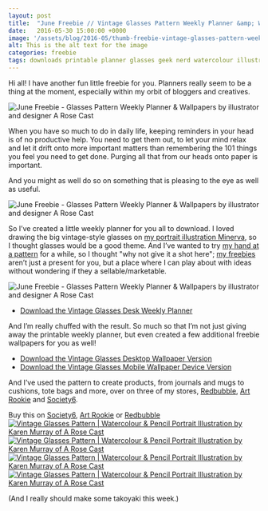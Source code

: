 ```yaml
---
layout: post
title:  "June Freebie // Vintage Glasses Pattern Weekly Planner &amp; Wallpapers"
date:   2016-05-30 15:00:00 +0000
image: '/assets/blog/2016-05/thumb-freebie-vintage-glasses-pattern-weekly-planner-wallpaper.jpg'
alt: This is the alt text for the image
categories: freebie
tags: downloads printable planner glasses geek nerd watercolour illustration vintage
---
```


<p class="intro">Hi all! I have another fun little freebie for you. Planners really seem to be a thing at the moment, especially within my orbit of bloggers and creatives.</p>

![June Freebie - Glasses Pattern Weekly Planner &amp; Wallpapers by illustrator and designer A Rose Cast](/assets/blog/2016-05/vintage-glasses-pattern-weekly-planner-wallpaper01.jpg "June Freebie - Glasses Pattern Weekly Planner &amp; Wallpapers by illustrator and designer @arosecast")

When you have so much to do in daily life, keeping reminders in your head is of no productive help. You need to get them out, to let your mind relax and let it drift onto more important matters than remembering the 101 things you feel you need to get done. Purging all that from our heads onto paper is important.

And you might as well do so on something that is pleasing to the eye as well as useful.

![June Freebie - Glasses Pattern Weekly Planner &amp; Wallpapers by illustrator and designer A Rose Cast](/assets/blog/2016-05/vintage-glasses-pattern-weekly-planner-wallpaper02.jpg "June Freebie - Glasses Pattern Weekly Planner &amp; Wallpapers by illustrator and designer @arosecast")

So I’ve created a little weekly planner for you all to download. I loved drawing the big vintage-style glasses on [my portrait illustration Minerva](/my-work/2016/04/04/minerva-greeting-card-wooden-necklace.html), so I thought glasses would be a good theme. And I’ve wanted to try [my hand at a pattern](/tag/pattern/) for a while, so I thought &quot;why not give it a shot here&quot;; [my freebies](/category/freebie/) aren’t just a present for you, but a place where I can play about with ideas without wondering if they a sellable/marketable.

![June Freebie - Glasses Pattern Weekly Planner &amp; Wallpapers by illustrator and designer A Rose Cast](/assets/blog/2016-05/vintage-glasses-pattern-weekly-planner-wallpaper03.jpg "June Freebie - Glasses Pattern Weekly Planner &amp; Wallpapers by illustrator and designer @arosecast")

+ [Download the Vintage Glasses Desk Weekly Planner](/assets/blog/2016-05/vintage-glasses-weekly-planner.pdf)

And I’m really chuffed with the result. So much so that I’m not just giving away the printable weekly planner, but even created a few additional freebie wallpapers for you as well!

+ [Download the Vintage Glasses Desktop Wallpaper Version](/assets/blog/2016-05/vintage-glasses-desktop-wallpaper.jpg)
+ [Download the Vintage Glasses Mobile Wallpaper Device Version](/assets/blog/2016-05/vintage-glasses-mobile-wallpaper.jpg)

And I’ve used the pattern to create products, from journals and mugs to cushions, tote bags and more, over on three of my stores, [Redbubble](http://www.redbubble.com/people/arosecast/works/21977778-vintage-glasses-pattern), [Art Rookie](http://artrookie.co.uk/profile_items.php?designer=ARoseCast&design=9548) and [Society6](https://society6.com/product/vintage-glasses-pattern-ttz_print#1=45).

<div class="highlight">
	Buy <span class="the">this on</span> <a href="https://society6.com/product/vintage-glasses-pattern-ttz_print#1=45" title="Buy on Society6">Society6</a>, <span class="the"></span> <a href="http://artrookie.co.uk/profile_items.php?designer=ARoseCast&design=9548" title="Buy on Art Rookie">Art Rookie</a> <span class="the">or</span>  <a href="http://www.redbubble.com/people/arosecast/works/21977778-vintage-glasses-pattern" title="Buy on Redbubble">Redbubble</a>
</div>


<div class="row">
	<div class="col-md-6">
		<a href="https://society6.com/product/vintage-glasses-pattern-ttz_print#1=45" title="Buy Vintage Glasses Pattern as a range of products on my Society6 Store"><img src="/assets/blog/2016-05/society6-vintage-glasses-pillows.jpg" alt="Vintage Glasses Pattern | Watercolour &amp; Pencil Portrait Illustration by Karen Murray of A Rose Cast" title="Pillow of Vintage Glasses Pattern | Watercolour &amp; Pencil Portrait Illustration by Karen Murray of A Rose Cast"></a>
	</div>
	<div class="col-md-6">
		<a href="https://society6.com/product/vintage-glasses-pattern-ttz_print#1=45" title="Buy Vintage Glasses Pattern as a range of products on my Society6 Store"><img src="/assets/blog/2016-05/society6-vintage-glasses-phone-skins.jpg" alt="Vintage Glasses Pattern | Watercolour &amp; Pencil Portrait Illustration by Karen Murray of A Rose Cast" title="iPhone Skin of Vintage Glasses Pattern | Watercolour &amp; Pencil Portrait Illustration by Karen Murray of A Rose Cast"></a>
	</div>
</div>

<div class="row">
	<div class="col-md-6">
		<a href="http://www.redbubble.com/people/arosecast/works/21977778-vintage-glasses-pattern" title="Buy Vintage Glasses Pattern as a range of products on my Redbubble Store"><img src="/assets/blog/2016-05/redbubble-vintage-glasses-hardcover-journal.jpg" alt="Vintage Glasses Pattern | Watercolour &amp; Pencil Portrait Illustration by Karen Murray of A Rose Cast" title="Hardcover Journal of Vintage Glasses Pattern | Watercolour &amp; Pencil Portrait Illustration by Karen Murray of A Rose Cast"></a>
	</div>
	<div class="col-md-6">
		<a href="http://www.redbubble.com/people/arosecast/works/21977778-vintage-glasses-pattern" title="Buy Vintage Glasses Pattern as a range of products on my Redbubble Store"><img src="/assets/blog/2016-05/redbubble-vintage-glasses-bags.jpg" alt="Vintage Glasses Pattern | Watercolour &amp; Pencil Portrait Illustration by Karen Murray of A Rose Cast" title="Tote Bag of Vintage Glasses Pattern | Watercolour &amp; Pencil Portrait Illustration by Karen Murray of A Rose Cast"></a>
	</div>
</div>

(And I really should make some takoyaki this week.)